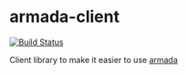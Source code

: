 armada-client
==================

[![Build Status](https://travis-ci.org/tidepool-org/armada-client.png)](https://travis-ci.org/tidepool-org/armada-client)

Client library to make it easier to use [armada](https://github.com/tidepool-org/armada)
